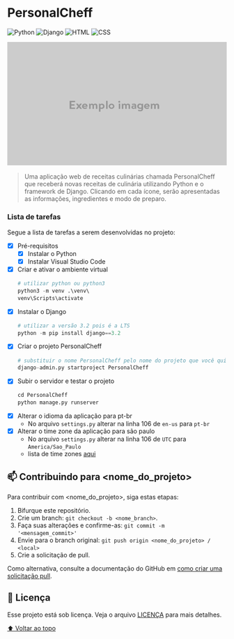 # PersonalCheff

<!---Esses são exemplos. Veja https://shields.io para outras pessoas ou para personalizar este conjunto de escudos. Você pode querer incluir dependências, status do projeto e informações de licença aqui--->

![Python](https://img.shields.io/badge/Python-14354C?style=for-the-badge&logo=python&logoColor=white)
![Django](https://img.shields.io/badge/Django-092E20?style=for-the-badge&logo=django&logoColor=white)
![HTML](https://img.shields.io/badge/HTML5-E34F26?style=for-the-badge&logo=html5&logoColor=white)
![CSS](https://img.shields.io/badge/CSS3-1572B6?style=for-the-badge&logo=css3&logoColor=white)

<img src="exemplo-image.png" alt="exemplo imagem">

> Uma aplicação web de receitas culinárias chamada PersonalCheff que receberá novas receitas de culinária utilizando Python e o framework de Django. Clicando em cada ícone, serão apresentadas as informações, ingredientes e modo de preparo.

### Lista de tarefas

Segue a lista de tarefas a serem desenvolvidas no projeto:

- [X] Pré-requisitos
    - [X] Instalar o Python
    - [X] Instalar Visual Studio Code
- [X] Criar e ativar o ambiente virtual
    ```python
    # utilizar python ou python3
    python3 -m venv .\venv\ 
    venv\Scripts\activate
    ```
- [X] Instalar o Django
    ```python
    # utilizar a versão 3.2 pois é a LTS
    python -m pip install django==3.2
    ```
- [X] Criar o projeto PersonalCheff
    ```python
    # substituir o nome PersonalCheff pelo nome do projeto que você quiser
    django-admin.py startproject PersonalCheff
    ```
- [X] Subir o servidor e testar o projeto
    ```python
    cd PersonalCheff
    python manage.py runserver
    ```
- [X] Alterar o idioma da aplicação para pt-br
    - No arquivo `settings.py` alterar na linha 106 de `en-us` para `pt-br`
- [X] Alterar o time zone da aplicação para são paulo
    - No arquivo `settings.py` alterar na linha 106 de `UTC` para `America/Sao_Paulo`
    - lista de time zones [aqui](https://gist.github.com/heyalexej/8bf688fd67d7199be4a1682b3eec7568)


## 📫 Contribuindo para <nome_do_projeto>
<!---Se o seu README for longo ou se você tiver algum processo ou etapas específicas que deseja que os contribuidores sigam, considere a criação de um arquivo CONTRIBUTING.md separado--->
Para contribuir com <nome_do_projeto>, siga estas etapas:

1. Bifurque este repositório.
2. Crie um branch: `git checkout -b <nome_branch>`.
3. Faça suas alterações e confirme-as: `git commit -m '<mensagem_commit>'`
4. Envie para o branch original: `git push origin <nome_do_projeto> / <local>`
5. Crie a solicitação de pull.

Como alternativa, consulte a documentação do GitHub em [como criar uma solicitação pull](https://help.github.com/en/github/collaborating-with-issues-and-pull-requests/creating-a-pull-request).

## 📝 Licença

Esse projeto está sob licença. Veja o arquivo [LICENÇA](LICENSE.md) para mais detalhes.

[⬆ Voltar ao topo](#nome-do-projeto)<br>